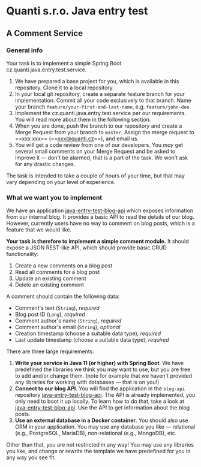 # Quanti s.r.o. Java entry test
## A Comment Service
### General info
Your task is to implement a simple Spring Boot cz.quanti.java.entry.test.service.

1. We have prepared a base project for you, which is available in this repository. Clone it to a local repository.
2. In your local git repository, create a separate feature branch for your implementation. Commit all your code exclusively to that branch. Name your branch `feature/your-first-and-last-name`, e.g. `feature/john-doe`.
3. Implement the cz.quanti.java.entry.test.service per our requirements. You will read more about them in the following section.
4. When you are done, push the branch to our repository and create a Merge Request from your branch to `master`. Assign the merge request to ==xxx xxx== (==xxx@quanti.cz==), and email us.
5. You will get a code review from one of our developers. You *may* get several small comments on your Merge Request and be asked to improve it — don't be alarmed, that is a part of the task. We won't ask for any drastic changes.

The task is intended to take a couple of hours of your time, but that may vary depending on your level of experience.

### What we want you to implement
We have an application [java-entry-test-blog-api](https://github.com/QuantiCZ/java-entry-test-blog-api) which exposes information from our internal blog. It provides a basic API to read the details of our blog. However, currently users have no way to comment on blog posts, which is a feature that we would like.

**Your task is therefore to implement a simple comment module.** It should expose a JSON REST-like API, which should provide basic CRUD functionality:
1. Create a new comments on a blog post
2. Read all comments for a blog post
3. Update an existing comment
4. Delete an existing comment

A comment should contain the following data:
- Comment's text (`String`), *required*
- Blog post ID (`Long`), *required*
- Comment author's name (`String`), *required*
- Comment author's email (`String`), *optional*
- Creation timestamp (choose a suitable data type), *required*
- Last update timestamp (choose a suitable data type), *required*

There are three large requirements:
1. **Write your service in Java 11 (or higher) with Spring Boot**. We have predefined the libraries we think you may want to use, but you are free to add and/or change them. (note for example that we haven't provided any libraries for working with databases — that is on you!)
2. **Connect to our blog API**. You will find the application in the `blog-api` repository [java-entry-test-blog-api](https://github.com/QuantiCZ/java-entry-test-blog-api). The API is already implemented, you only need to boot it up locally. To learn how to do that, take a look at [java-entry-test-blog-api](https://github.com/QuantiCZ/java-entry-test-blog-api). Use the API to get information about the blog posts.
3. **Use an external database in a Docker container**. You should also use ORM in your application. You may use any database you like — relational (e.g., PostgreSQL, MariaDB), non-relational (e.g., MongoDB), etc.

Other than that, you are not restricted in any way! You may use any libraries you like, and change or rewrite the template we have predefined for you in any way you see fit.
